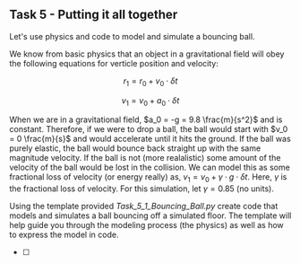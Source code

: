 ## Task 5 - Putting it all together

Let's use physics and code to model and simulate a bouncing ball.

We know from basic physics that an object in a gravitational field will obey the following equations for verticle position and velocity:

$$ r_1 = r_0 + v_0 \cdot \delta t $$

$$ v_1 = v_0 + a_0 \cdot \delta t $$

When we are in a gravitational field, $a_0 = -g = 9.8 \frac{m}{s^2}$ and is constant.  Therefore, if we were to drop a ball, the ball would start with $v_0 = 0 \frac{m}{s}$ and would accelerate until it hits the ground.  If the ball was purely elastic, the ball would bounce back straight up with the same magnitude velocity.  If the ball is not (more realalistic) some amount of the velocity of the ball would be lost in the collision.  We can model this as some fractional loss of velocity (or energy really) as, $v_1 = v_0 + \gamma \cdot g \cdot \delta t$.  Here, $\gamma$ is the fractional loss of velocity.  For this simulation, let $\gamma=0.85$ (no units).

Using the template provided *Task_5_1_Bouncing_Ball.py* create code that models and simulates a ball bouncing off a simulated floor.  The template will help guide you through the modeling process (the physics) as well as how to express the model in code.

- [ ] 
